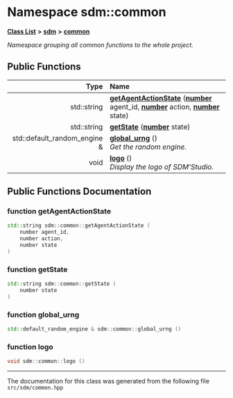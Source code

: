 
# Namespace sdm::common

<link rel="stylesheet" href="https://cdnjs.cloudflare.com/ajax/libs/KaTeX/0.5.1/katex.min.css">
<link rel="stylesheet" href="https://cdn.jsdelivr.net/github-markdown-css/2.2.1/github-markdown.css"/>



[**Class List**](annotated.md) **>** [**sdm**](namespacesdm.md) **>** [**common**](namespacesdm_1_1common.md)



_Namespace grouping all common functions to the whole project._ 
















## Public Functions

| Type | Name |
| ---: | :--- |
|  std::string | [**getAgentActionState**](namespacesdm_1_1common.md#function-getagentactionstate) ([**number**](namespacesdm.md#typedef-number) agent\_id, [**number**](namespacesdm.md#typedef-number) action, [**number**](namespacesdm.md#typedef-number) state) <br> |
|  std::string | [**getState**](namespacesdm_1_1common.md#function-getstate) ([**number**](namespacesdm.md#typedef-number) state) <br> |
|  std::default\_random\_engine & | [**global\_urng**](namespacesdm_1_1common.md#function-global-urng) () <br>_Get the random engine._  |
|  void | [**logo**](namespacesdm_1_1common.md#function-logo) () <br>_Display the logo of SDM'Studio._  |








## Public Functions Documentation


### function getAgentActionState 


```cpp
std::string sdm::common::getAgentActionState (
    number agent_id,
    number action,
    number state
) 
```



### function getState 


```cpp
std::string sdm::common::getState (
    number state
) 
```



### function global\_urng 


```cpp
std::default_random_engine & sdm::common::global_urng () 
```



### function logo 


```cpp
void sdm::common::logo () 
```



------------------------------
The documentation for this class was generated from the following file `src/sdm/common.hpp`